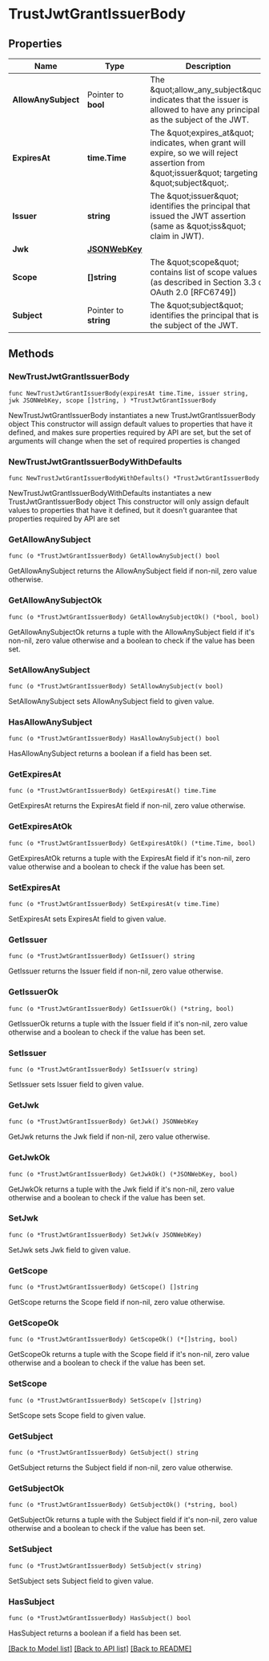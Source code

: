 # TrustJwtGrantIssuerBody

## Properties

| Name                | Type                            | Description                                                                                                                                            | Notes      |
| ------------------- | ------------------------------- | ------------------------------------------------------------------------------------------------------------------------------------------------------ | ---------- |
| **AllowAnySubject** | Pointer to **bool**             | The \&quot;allow_any_subject\&quot; indicates that the issuer is allowed to have any principal as the subject of the JWT.                              | [optional] |
| **ExpiresAt**       | **time.Time**                   | The \&quot;expires_at\&quot; indicates, when grant will expire, so we will reject assertion from \&quot;issuer\&quot; targeting \&quot;subject\&quot;. |
| **Issuer**          | **string**                      | The \&quot;issuer\&quot; identifies the principal that issued the JWT assertion (same as \&quot;iss\&quot; claim in JWT).                              |
| **Jwk**             | [**JSONWebKey**](JSONWebKey.md) |                                                                                                                                                        |
| **Scope**           | **[]string**                    | The \&quot;scope\&quot; contains list of scope values (as described in Section 3.3 of OAuth 2.0 [RFC6749])                                             |
| **Subject**         | Pointer to **string**           | The \&quot;subject\&quot; identifies the principal that is the subject of the JWT.                                                                     | [optional] |

## Methods

### NewTrustJwtGrantIssuerBody

`func NewTrustJwtGrantIssuerBody(expiresAt time.Time, issuer string, jwk JSONWebKey, scope []string, ) *TrustJwtGrantIssuerBody`

NewTrustJwtGrantIssuerBody instantiates a new TrustJwtGrantIssuerBody object
This constructor will assign default values to properties that have it defined,
and makes sure properties required by API are set, but the set of arguments will
change when the set of required properties is changed

### NewTrustJwtGrantIssuerBodyWithDefaults

`func NewTrustJwtGrantIssuerBodyWithDefaults() *TrustJwtGrantIssuerBody`

NewTrustJwtGrantIssuerBodyWithDefaults instantiates a new
TrustJwtGrantIssuerBody object This constructor will only assign default values
to properties that have it defined, but it doesn't guarantee that properties
required by API are set

### GetAllowAnySubject

`func (o *TrustJwtGrantIssuerBody) GetAllowAnySubject() bool`

GetAllowAnySubject returns the AllowAnySubject field if non-nil, zero value
otherwise.

### GetAllowAnySubjectOk

`func (o *TrustJwtGrantIssuerBody) GetAllowAnySubjectOk() (*bool, bool)`

GetAllowAnySubjectOk returns a tuple with the AllowAnySubject field if it's
non-nil, zero value otherwise and a boolean to check if the value has been set.

### SetAllowAnySubject

`func (o *TrustJwtGrantIssuerBody) SetAllowAnySubject(v bool)`

SetAllowAnySubject sets AllowAnySubject field to given value.

### HasAllowAnySubject

`func (o *TrustJwtGrantIssuerBody) HasAllowAnySubject() bool`

HasAllowAnySubject returns a boolean if a field has been set.

### GetExpiresAt

`func (o *TrustJwtGrantIssuerBody) GetExpiresAt() time.Time`

GetExpiresAt returns the ExpiresAt field if non-nil, zero value otherwise.

### GetExpiresAtOk

`func (o *TrustJwtGrantIssuerBody) GetExpiresAtOk() (*time.Time, bool)`

GetExpiresAtOk returns a tuple with the ExpiresAt field if it's non-nil, zero
value otherwise and a boolean to check if the value has been set.

### SetExpiresAt

`func (o *TrustJwtGrantIssuerBody) SetExpiresAt(v time.Time)`

SetExpiresAt sets ExpiresAt field to given value.

### GetIssuer

`func (o *TrustJwtGrantIssuerBody) GetIssuer() string`

GetIssuer returns the Issuer field if non-nil, zero value otherwise.

### GetIssuerOk

`func (o *TrustJwtGrantIssuerBody) GetIssuerOk() (*string, bool)`

GetIssuerOk returns a tuple with the Issuer field if it's non-nil, zero value
otherwise and a boolean to check if the value has been set.

### SetIssuer

`func (o *TrustJwtGrantIssuerBody) SetIssuer(v string)`

SetIssuer sets Issuer field to given value.

### GetJwk

`func (o *TrustJwtGrantIssuerBody) GetJwk() JSONWebKey`

GetJwk returns the Jwk field if non-nil, zero value otherwise.

### GetJwkOk

`func (o *TrustJwtGrantIssuerBody) GetJwkOk() (*JSONWebKey, bool)`

GetJwkOk returns a tuple with the Jwk field if it's non-nil, zero value
otherwise and a boolean to check if the value has been set.

### SetJwk

`func (o *TrustJwtGrantIssuerBody) SetJwk(v JSONWebKey)`

SetJwk sets Jwk field to given value.

### GetScope

`func (o *TrustJwtGrantIssuerBody) GetScope() []string`

GetScope returns the Scope field if non-nil, zero value otherwise.

### GetScopeOk

`func (o *TrustJwtGrantIssuerBody) GetScopeOk() (*[]string, bool)`

GetScopeOk returns a tuple with the Scope field if it's non-nil, zero value
otherwise and a boolean to check if the value has been set.

### SetScope

`func (o *TrustJwtGrantIssuerBody) SetScope(v []string)`

SetScope sets Scope field to given value.

### GetSubject

`func (o *TrustJwtGrantIssuerBody) GetSubject() string`

GetSubject returns the Subject field if non-nil, zero value otherwise.

### GetSubjectOk

`func (o *TrustJwtGrantIssuerBody) GetSubjectOk() (*string, bool)`

GetSubjectOk returns a tuple with the Subject field if it's non-nil, zero value
otherwise and a boolean to check if the value has been set.

### SetSubject

`func (o *TrustJwtGrantIssuerBody) SetSubject(v string)`

SetSubject sets Subject field to given value.

### HasSubject

`func (o *TrustJwtGrantIssuerBody) HasSubject() bool`

HasSubject returns a boolean if a field has been set.

[[Back to Model list]](../README.md#documentation-for-models)
[[Back to API list]](../README.md#documentation-for-api-endpoints)
[[Back to README]](../README.md)
